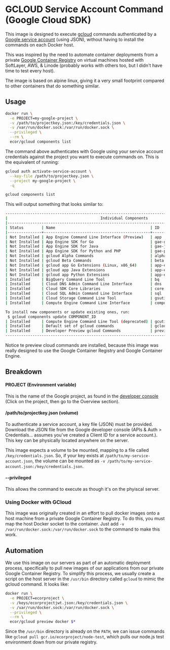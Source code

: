 # GCLOUD Service Account Command (Google Cloud SDK)

This image is designed to execute [gcloud](https://cloud.google.com/sdk/) commands authenticated by a [Google service account](https://cloud.google.com/storage/docs/authentication#service_accounts) (using JSON), without having to install the commands on each Docker host.

This was inspired by the need to automate container deployments from a private [Google Container Registry](https://cloud.google.com/tools/container-registry/) on virtual machines hosted with SoftLayer, AWS, & Linode (probably works with others too, but I didn't have time to test every host).

The image is based on alpine linux, giving it a very small footprint compared to other containers that do something similar.

## Usage

```sh
docker run \
  -e PROJECT=my-google-project \
  -v /path/to/projectkey.json:/key/credentials.json \
  -v /var/run/docker.sock:/var/run/docker.sock \
  --privileged \
  --rm \
  ecor/gcloud components list
```

The command above authenticates with Google using your service account credentials against the project you
want to execute commands on. This is the equivalent of running:

```sh
gcloud auth activate-service-account \
  --key-file /path/to/projectkey.json \
  --project my-google-project \
  -q

gcloud components list
```

This will output something that looks similar to:

```sh
---------------------------------------------------------------------------------------------------------
|                                         Individual Components                                         |
|-------------------------------------------------------------------------------------------------------|
| Status        | Name                                          | ID                         |     Size |
|---------------+-----------------------------------------------+----------------------------+----------|
| Not Installed | App Engine Command Line Interface (Preview)   | app                        |   < 1 MB |
| Not Installed | App Engine SDK for Go                         | gae-go                     |          |
| Not Installed | App Engine SDK for Java                       | gae-java                   | 156.9 MB |
| Not Installed | App Engine SDK for Python and PHP             | gae-python                 |   < 1 MB |
| Not Installed | gcloud Alpha Commands                         | alpha                      |   < 1 MB |
| Not Installed | gcloud Beta Commands                          | beta                       |   < 1 MB |
| Not Installed | gcloud app Go Extensions (Linux, x86_64)      | app-engine-go-linux-x86_64 |  26.4 MB |
| Not Installed | gcloud app Java Extensions                    | app-engine-java            |  94.5 MB |
| Not Installed | gcloud app Python Extensions                  | app-engine-python          |   6.9 MB |
| Installed     | BigQuery Command Line Tool                    | bq                         |   < 1 MB |
| Installed     | Cloud DNS Admin Command Line Interface        | dns                        |   < 1 MB |
| Installed     | Cloud SDK Core Libraries                      | core                       |   1.9 MB |
| Installed     | Cloud SQL Admin Command Line Interface        | sql                        |   < 1 MB |
| Installed     | Cloud Storage Command Line Tool               | gsutil                     |   2.5 MB |
| Installed     | Compute Engine Command Line Interface         | compute                    |   < 1 MB |

To install new components or update existing ones, run:
 $ gcloud components update COMPONENT_ID
| Installed     | Compute Engine Command Line Tool (deprecated) | gcutil                     |   < 1 MB |
| Installed     | Default set of gcloud commands                | gcloud                     |   < 1 MB |
| Installed     | Developer Preview gcloud Commands             | preview                    |   < 1 MB |
---------------------------------------------------------------------------------------------------------
```

Notice te preview cloud commands are installed, because this image was really designed to use the Google Container Registry and Google Container Engine.

## Breakdown


#### PROJECT (Environment variable)

This is the name of the Google project, as found in the [developer console](https://console.developers.google.com) (Click on the project, then go to the Overview section).

#### /path/to/projectkey.json (volume)

To authenticate a service account, a key file (JSON) must be provided. Download the JSON file from the Google developer console (APIs & Auth > Credentials... assumes you've created a Client ID for a service account.). This key can be physically located anywhere on the server.

This image expects a volume to be mounted, mapping to a file called `/key/credentials.json`. So, if your key exists at `/path/to/my-service-account.json`, the volume can be mounted as `-v /path/to/my-service-account.json:/key/credentials.json`.

#### --privileged

This allows the command to execute as though it's on the phyiscal server.

### Using Docker with GCloud

This image was originally created in an effort to pull docker images onto a host machine from a private Google Container Registry. To do this, you must map the host Docker socket to the container. Just add `-v /var/run/docker.sock:/var/run/docker.sock` to the command to make this work.

## Automation

We use this image on our servers as part of an automatic deployment process, specifically to pull new images of our applications from our private Google Container Registry. To simplify this process, we usually create a script on the host server in the `/usr/bin` directory called `gcloud` to mimic the gcloud command. It looks like:

```sh
docker run \
  -e PROJECT=ecorproject \
  -v /keys/ecorprojectjwt.json:/key/credentials.json \
  -v /var/run/docker.sock:/var/run/docker.sock \
  --privileged \
  --rm \
  ecor/gcloud preview docker $*
```

Since the `/usr/bin` directory is already on the `PATH`, we can issue commands like `gcloud pull gcr.io/ecorproject/node-test`, which pulls our node.js test environment down from our private registry.